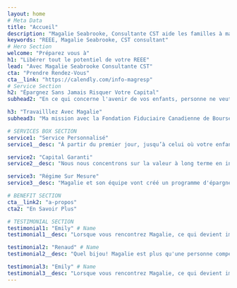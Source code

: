 ```yaml
---
layout: home
# Meta Data
title: "Accueil"
description: "Magalie Seabrooke, Consultante CST aide les familles à maximiser sans risques le Régime Enregistré D'Épargne Étude de leur enfant(s)."
keywords: "REEE, Magalie Seabrooke, CST consultant"
# Hero Section
welcome: "Préparez vous à"
h1: "Libérer tout le potentiel de votre REEE"
lead: "Avec Magalie Seabrooke Consultante CST"
cta: "Prendre Rendez-Vous"
cta__link: "https://calendly.com/info-magresp"
# Service Section
h2: "Épargnez Sans Jamais Risquer Votre Capital"
subhead2: "En ce qui concerne l'avenir de vos enfants, personne ne veut le laisser au hasard. Depuis plus de 10 ans, Magalie Seabrooke aide les familles à naviguer leurs options, maximiser les subventions gouvernemental et protéger leur capital grace à la Fondation Fiduciaire Canadienne de Bourses D’Études."

h3: "Travailllez Avec Magalie"
subhead3: "Ma mission avec la Fondation Fiduciaire Canadienne de Bourses D’Études est d'aider les familles à atteindre leurs objectifs en matière d'études postsecondaires et aider les enfants canadiens à éliminer les obstacles financiers en utilisant les subventions gouvernementales à leur disposition."

# SERVICES BOX SECTION
service1: "Service Personnalisé"
service1__desc: "À partir du premier jour, jusqu’à celui où votre enfant obtient son diplôme d’études postsecondaires, Magalie et son équipe sont là pour vous."

service2: "Capital Garanti"
service2__desc: "Nous nous concentrons sur la valeur à long terme en investissant de façon à protéger votre capital tout en réalisant des rendements positifs."

service3: "Régime Sur Mesure"
service3__desc: "Magalie et son équipe vont créé un programme d'épargne fait sur mesure, ouvrir des nouvelles avenues et vous aider tout le long du processus."

# BENEFIT SECTION
cta__link2: "a-propos"
cta2: "En Savoir Plus"

# TESTIMONIAL SECTION
testimonial1: "Emily" # Name 
testimonial1__desc: "Lorsque vous rencontrez Magalie, ce qui devient immédiatement clair, c'est qu'elle aime les gens et adore les enfants! En tant que mère célibataire à temps partiel, avec des connaissances limitées en matière de REEE, je ne savais pas trop à quoi m'attendre. Mais Magalie m'a mis à l'aise tout de suite, et j'ai rapidement eu l'impression de m'asseoir avec une amie autour d'un café. Elle a vraiment écouté mes préoccupations, mes défis et mes objectifs et a travaillé avec moi pour trouver la meilleure solution pour ma famille." # Testimonial Content

testimonial2: "Renaud" # Name 
testimonial2__desc: "Quel bijou! Magalie est plus qu'une personne compétente et bien informée en matière de REEE. Elle examine votre situation et trouve des ressources pour vous aider à arriver là où vous voulez aller. Elle est un connecteur, et une chose que vous savez avec certitude, c'est qu'elle va faire tout ce qu'il faut pour vous aider à arriver là où vous voulez aller." # Testimonial Content

testimonial3: "Emily" # Name 
testimonial3__desc: "Lorsque vous rencontrez Magalie, ce qui devient immédiatement clair, c'est qu'elle aime les gens et adore les enfants! En tant que mère célibataire à temps partiel, avec des connaissances limitées en matière de REEE, je ne savais pas trop à quoi m'attendre. Mais Magalie m'a mis à l'aise tout de suite, et j'ai rapidement eu l'impression de m'asseoir avec un ami autour d'un café. Elle a vraiment écouté mes préoccupations, mes défis et mes objectifs et a travaillé avec moi pour trouver la meilleure solution pour ma famille." # Testimonial Content
---
```


